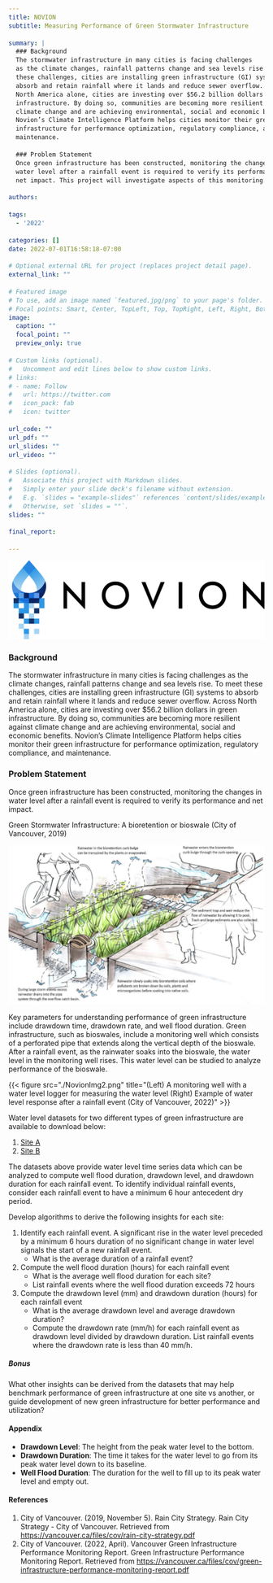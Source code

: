```yaml
---
title: NOVION
subtitle: Measuring Performance of Green Stormwater Infrastructure

summary: |
  ### Background
  The stormwater infrastructure in many cities is facing challenges
  as the climate changes, rainfall patterns change and sea levels rise. To meet
  these challenges, cities are installing green infrastructure (GI) systems to
  absorb and retain rainfall where it lands and reduce sewer overflow. Across
  North America alone, cities are investing over $56.2 billion dollars in green
  infrastructure. By doing so, communities are becoming more resilient against
  climate change and are achieving environmental, social and economic benefits.
  Novion’s Climate Intelligence Platform helps cities monitor their green
  infrastructure for performance optimization, regulatory compliance, and
  maintenance.

  ### Problem Statement
  Once green infrastructure has been constructed, monitoring the changes in
  water level after a rainfall event is required to verify its performance and
  net impact. This project will investigate aspects of this monitoring.

authors:

tags:
  - '2022'

categories: []
date: 2022-07-01T16:58:18-07:00

# Optional external URL for project (replaces project detail page).
external_link: ""

# Featured image
# To use, add an image named `featured.jpg/png` to your page's folder.
# Focal points: Smart, Center, TopLeft, Top, TopRight, Left, Right, BottomLeft, Bottom, BottomRight.
image:
  caption: ""
  focal_point: ""
  preview_only: true

# Custom links (optional).
#   Uncomment and edit lines below to show custom links.
# links:
# - name: Follow
#   url: https://twitter.com
#   icon_pack: fab
#   icon: twitter

url_code: ""
url_pdf: ""
url_slides: ""
url_video: ""

# Slides (optional).
#   Associate this project with Markdown slides.
#   Simply enter your slide deck's filename without extension.
#   E.g. `slides = "example-slides"` references `content/slides/example-slides.md`.
#   Otherwise, set `slides = ""`.
slides: ""

final_report:

---
```

![](NovionLogo.png)

### Background
The stormwater infrastructure in many cities is facing challenges as the
climate changes, rainfall patterns change and sea levels rise. To meet these
challenges, cities are installing green infrastructure (GI) systems to absorb
and retain rainfall where it lands and reduce sewer overflow. Across North
America alone, cities are investing over $56.2 billion dollars in green
infrastructure. By doing so, communities are becoming more resilient against
climate change and are achieving environmental, social and economic benefits.
Novion’s Climate Intelligence Platform helps cities monitor their green
infrastructure for performance optimization, regulatory compliance, and
maintenance.


### Problem Statement
Once green infrastructure has been constructed, monitoring the changes in water
level after a rainfall event is required to verify its performance and net
impact.

Green Stormwater Infrastructure: A bioretention or bioswale (City of Vancouver,
2019)

![](NovionImg1.png)

Key parameters for understanding performance of green infrastructure include
drawdown time, drawdown rate, and well flood duration. Green infrastructure,
such as bioswales, include a monitoring well which consists of a perforated
pipe that extends along the vertical depth of the bioswale. After a rainfall
event, as the rainwater soaks into the bioswale, the water level in the
monitoring well rises. This water level can be studied to analyze performance
of the bioswale.

{{< figure src="./NovionImg2.png" title="(Left) A monitoring well with a water level logger for measuring the water level (Right) Example of water level response after a rainfall event (City of Vancouver, 2022)" >}}


Water level datasets for two different types of green infrastructure are
available to download below:
  1. [Site
     A](https://drive.google.com/file/d/1n0o8VzmS85txUbXJzrUcCcCTP5goi6dB/view)
  2. [Site
     B](https://drive.google.com/file/d/1TNwAMm7QIQ8pyb72L2u6z1XVJEQiEWne/view)


The datasets above provide water level time series data which can be analyzed
to compute well flood duration, drawdown level, and drawdown duration for each
rainfall event. To identify individual rainfall events, consider each rainfall
event to have a minimum 6 hour antecedent dry period.

Develop algorithms to derive the following insights for each site:

  1. Identify each rainfall event. A significant rise in the water level
     preceded by a minimum 6 hours duration of no significant change in water
     level signals the start of a new rainfall event.
     * What is the average duration of a rainfall event?
  2. Compute the well flood duration (hours) for each rainfall event
     * What is the average well flood duration for each site?
     * List rainfall events where the well flood duration exceeds 72 hours
  3. Compute the drawdown level (mm) and drawdown duration (hours) for each
     rainfall event
     * What is the average drawdown level and average drawdown duration?
     * Compute the drawdown rate (mm/h) for each rainfall event as drawdown
       level divided by drawdown duration. List rainfall events where the
       drawdown rate is less than 40 mm/h.

##### Bonus
What other insights can be derived from the datasets that may help benchmark
performance of green infrastructure at one site vs another, or guide
development of new green infrastructure for better performance and utilization?

#### Appendix

  * **Drawdown Level**: The height from the peak water level to the bottom.
  * **Drawdown Duration**: The time it takes for the water level to go from its
    peak water level down to its baseline.
  * **Well Flood Duration**: The duration for the well to fill up to its peak
    water level and empty out.

#### References

1. City of Vancouver. (2019, November 5). Rain City Strategy. Rain City
Strategy - City of Vancouver. Retrieved from
https://vancouver.ca/files/cov/rain-city-strategy.pdf
1. City of Vancouver. (2022, April). Vancouver Green Infrastructure Performance
Monitoring Report. Green Infrastructure Performance Monitoring Report.
Retrieved from
https://vancouver.ca/files/cov/green-infrastructure-performance-monitoring-report.pdf
